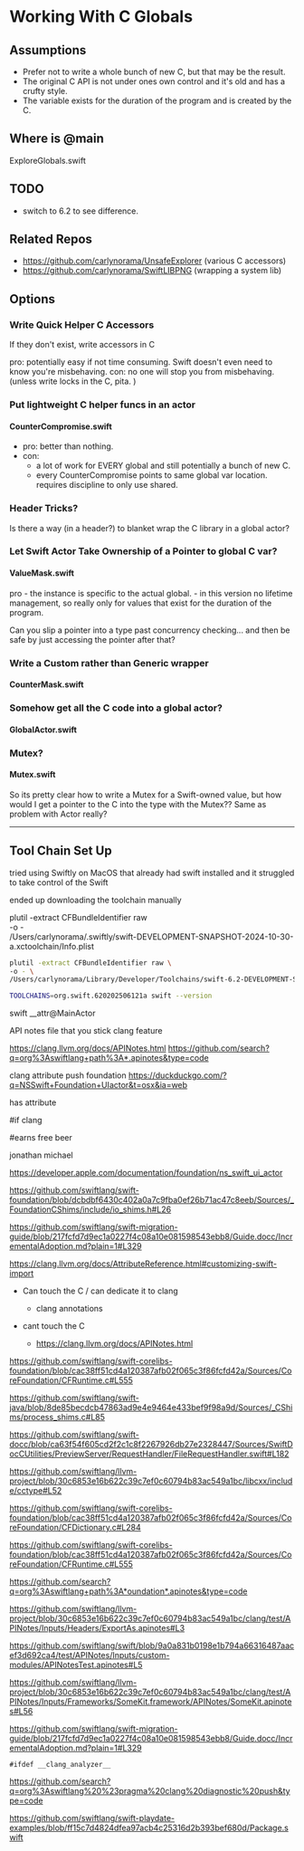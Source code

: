 # Working With C Globals

## Assumptions
- Prefer not to write a whole bunch of new C, but that may be the result. 
- The original C API is not under ones own control and it's old and has a crufty style. 
- The variable exists for the duration of the program and is created by the C. 

## Where is @main

ExploreGlobals.swift

## TODO

- switch to 6.2 to see difference. 

## Related Repos

- https://github.com/carlynorama/UnsafeExplorer (various C accessors)
- https://github.com/carlynorama/SwiftLIBPNG (wrapping a system lib)

## Options

### Write Quick Helper C Accessors

If they don't exist, write accessors in C

pro: potentially easy if not time consuming. Swift doesn't even need to know you're misbehaving.
con: no one will stop you from misbehaving. (unless write locks in the C, pita. )

### Put lightweight C helper funcs in an actor

#### CounterCompromise.swift

- pro: better than nothing.
- con: 
    - a lot of work for EVERY global and still potentially a bunch of new C.
    - every CounterCompromise points to same global var location. requires discipline to only use shared.  


### Header Tricks?

Is there a way (in a header?) to blanket wrap the C library in a global actor? 

### Let Swift Actor Take Ownership of a Pointer to global C var?

#### ValueMask.swift

pro - the instance is specific to the actual global.
    - in this version no lifetime management, so really only for values that exist for the duration of the program. 

Can you slip a pointer into a type past concurrency checking... and then be safe by just accessing the pointer after that? 

### Write a Custom rather than Generic wrapper

#### CounterMask.swift

### Somehow get all the C code into a global actor?

#### GlobalActor.swift

### Mutex?

#### Mutex.swift

So its pretty clear how to write a Mutex for a Swift-owned value, but how would I get a pointer to the C into the type with the Mutex?? Same as problem with Actor really? 



----
## Tool Chain Set Up


tried using Swiftly on MacOS that already had swift installed and it struggled to take control of the Swift

ended up downloading the toolchain manually


plutil -extract CFBundleIdentifier raw \
-o - \
/Users/carlynorama/.swiftly/swift-DEVELOPMENT-SNAPSHOT-2024-10-30-a.xctoolchain/Info.plist


```zsh
plutil -extract CFBundleIdentifier raw \
-o - \
/Users/carlynorama/Library/Developer/Toolchains/swift-6.2-DEVELOPMENT-SNAPSHOT-2025-06-12-a.xctoolchain/Info.plist

TOOLCHAINS=org.swift.620202506121a swift --version
```

swift __attr@MainActor

API notes
file that you stick clang feature

https://clang.llvm.org/docs/APINotes.html
https://github.com/search?q=org%3Aswiftlang+path%3A*.apinotes&type=code

clang attribute push foundation
https://duckduckgo.com/?q=NSSwift+Foundation+UIactor&t=osx&ia=web

has attribute

#if clang

#earns free beer 

jonathan michael

https://developer.apple.com/documentation/foundation/ns_swift_ui_actor

https://github.com/swiftlang/swift-foundation/blob/dcbdbf6430c402a0a7c9fba0ef26b71ac47c8eeb/Sources/_FoundationCShims/include/io_shims.h#L26


https://github.com/swiftlang/swift-migration-guide/blob/217fcfd7d9ec1a0227f4c08a10e081598543ebb8/Guide.docc/IncrementalAdoption.md?plain=1#L329

https://clang.llvm.org/docs/AttributeReference.html#customizing-swift-import


- Can touch the C / can dedicate it to clang 
    - clang annotations

- cant touch the C
    - https://clang.llvm.org/docs/APINotes.html


https://github.com/swiftlang/swift-corelibs-foundation/blob/cac38ff51cd4a120387afb02f065c3f86fcfd42a/Sources/CoreFoundation/CFRuntime.c#L555

https://github.com/swiftlang/swift-java/blob/8de85becdcb47863ad9e4e9464e433bef9f98a9d/Sources/_CShims/process_shims.c#L85


https://github.com/swiftlang/swift-docc/blob/ca63f54f605cd2f2c1c8f2267926db27e2328447/Sources/SwiftDocCUtilities/PreviewServer/RequestHandler/FileRequestHandler.swift#L182

https://github.com/swiftlang/llvm-project/blob/30c6853e16b622c39c7ef0c60794b83ac549a1bc/libcxx/include/cctype#L52

https://github.com/swiftlang/swift-corelibs-foundation/blob/cac38ff51cd4a120387afb02f065c3f86fcfd42a/Sources/CoreFoundation/CFDictionary.c#L284

https://github.com/swiftlang/swift-corelibs-foundation/blob/cac38ff51cd4a120387afb02f065c3f86fcfd42a/Sources/CoreFoundation/CFRuntime.c#L555

https://github.com/search?q=org%3Aswiftlang+path%3A*oundation*.apinotes&type=code

https://github.com/swiftlang/llvm-project/blob/30c6853e16b622c39c7ef0c60794b83ac549a1bc/clang/test/APINotes/Inputs/Headers/ExportAs.apinotes#L3

https://github.com/swiftlang/swift/blob/9a0a831b0198e1b794a66316487aacef3d692ca4/test/APINotes/Inputs/custom-modules/APINotesTest.apinotes#L5

https://github.com/swiftlang/llvm-project/blob/30c6853e16b622c39c7ef0c60794b83ac549a1bc/clang/test/APINotes/Inputs/Frameworks/SomeKit.framework/APINotes/SomeKit.apinotes#L56

https://github.com/swiftlang/swift-migration-guide/blob/217fcfd7d9ec1a0227f4c08a10e081598543ebb8/Guide.docc/IncrementalAdoption.md?plain=1#L329

```
#ifdef __clang_analyzer__
```
https://github.com/search?q=org%3Aswiftlang%20%23pragma%20clang%20diagnostic%20push&type=code

https://github.com/swiftlang/swift-playdate-examples/blob/ff15c7d4824dfea97acb4c25316d2b393bef680d/Package.swift